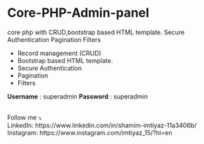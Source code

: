 # Core-PHP-Admin-panel
core php with CRUD,bootstrap based HTML template. Secure Authentication Pagination Filters
<ul>
<li>Record management (CRUD)</li>
<li>Bootstrap based HTML template.</li>
<li>Secure Authentication</li>
<li>Pagination</li>
<li>Filters</li>
  </ul>
  
 <b>Username</b> : superadmin <b>Password</b> : superadmin

<br>
Follow me ⤵️
<br>
LinkedIn: https://www.linkedin.com/in/shamim-imtiyaz-11a3406b/
<br>
Instagram: https://www.instagram.com/imtiyaz_15/?hl=en
